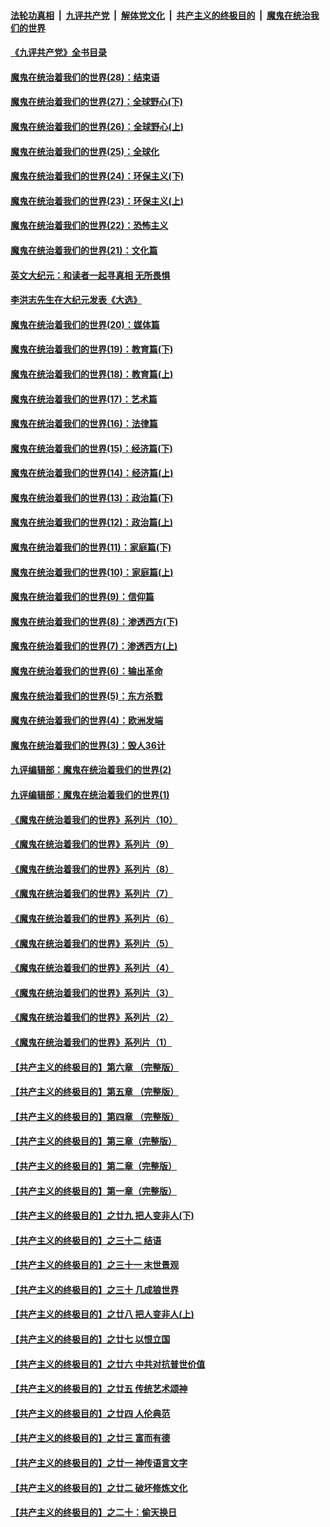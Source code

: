 ####  [法轮功真相](../../../../basic/blob/master/README.md?t=04201001) &nbsp;|&nbsp; [九评共产党](../../../../9ping.md/blob/master/README.md?t=04201001) &nbsp;|&nbsp; [解体党文化](../../../../jtdwh.md/blob/master/README.md?t=04201001)  &nbsp;|&nbsp; [共产主义的终极目的](../../../../gczydzjmd.md/blob/master/README.md?t=04201001) &nbsp;|&nbsp; [魔鬼在统治我们的世界](../../../../mgztzwmdsj.md/blob/master/README.md?t=04201001) 

#### [《九评共产党》全书目录](../pages/nsc422/n13708085.md?t=04201001) 

#### [魔鬼在统治着我们的世界(28)：结束语](../pages/nsc422/n10936246.md?t=04201001) 

#### [魔鬼在统治着我们的世界(27)：全球野心(下)](../pages/nsc422/n10928319.md?t=04201001) 

#### [魔鬼在统治着我们的世界(26)：全球野心(上)](../pages/nsc422/n10900318.md?t=04201001) 

#### [魔鬼在统治着我们的世界(25)：全球化](../pages/nsc422/n10788205.md?t=04201001) 

#### [魔鬼在统治着我们的世界(24)：环保主义(下)](../pages/nsc422/n10695307.md?t=04201001) 

#### [魔鬼在统治着我们的世界(23)：环保主义(上)](../pages/nsc422/n10688613.md?t=04201001) 

#### [魔鬼在统治着我们的世界(22)：恐怖主义](../pages/nsc422/n10614727.md?t=04201001) 

#### [魔鬼在统治着我们的世界(21)：文化篇](../pages/nsc422/n10597706.md?t=04201001) 

#### [英文大纪元：和读者一起寻真相 无所畏惧](../pages/nsc422/n12542027.md?t=04201001) 

#### [李洪志先生在大纪元发表《大选》](../pages/nsc422/n12534746.md?t=04201001) 

#### [魔鬼在统治着我们的世界(20)：媒体篇](../pages/nsc422/n10586579.md?t=04201001) 

#### [魔鬼在统治着我们的世界(19)：教育篇(下)](../pages/nsc422/n10564808.md?t=04201001) 

#### [魔鬼在统治着我们的世界(18)：教育篇(上)](../pages/nsc422/n10526970.md?t=04201001) 

#### [魔鬼在统治着我们的世界(17)：艺术篇](../pages/nsc422/n10499093.md?t=04201001) 

#### [魔鬼在统治着我们的世界(16)：法律篇](../pages/nsc422/n10485969.md?t=04201001) 

#### [魔鬼在统治着我们的世界(15)：经济篇(下)](../pages/nsc422/n10469975.md?t=04201001) 

#### [魔鬼在统治着我们的世界(14)：经济篇(上)](../pages/nsc422/n10457370.md?t=04201001) 

#### [魔鬼在统治着我们的世界(13)：政治篇(下)](../pages/nsc422/n10448270.md?t=04201001) 

#### [魔鬼在统治着我们的世界(12)：政治篇(上)](../pages/nsc422/n10444576.md?t=04201001) 

#### [魔鬼在统治着我们的世界(11)：家庭篇(下)](../pages/nsc422/n10440961.md?t=04201001) 

#### [魔鬼在统治着我们的世界(10)：家庭篇(上)](../pages/nsc422/n10435448.md?t=04201001) 

#### [魔鬼在统治着我们的世界(9)：信仰篇](../pages/nsc422/n10432159.md?t=04201001) 

#### [魔鬼在统治着我们的世界(8)：渗透西方(下)](../pages/nsc422/n10429603.md?t=04201001) 

#### [魔鬼在统治着我们的世界(7)：渗透西方(上)](../pages/nsc422/n10426013.md?t=04201001) 

#### [魔鬼在统治着我们的世界(6)：输出革命](../pages/nsc422/n10421536.md?t=04201001) 

#### [魔鬼在统治着我们的世界(5)：东方杀戮](../pages/nsc422/n10417707.md?t=04201001) 

#### [魔鬼在统治着我们的世界(4)：欧洲发端](../pages/nsc422/n10414890.md?t=04201001) 

#### [魔鬼在统治着我们的世界(3)：毁人36计](../pages/nsc422/n10411583.md?t=04201001) 

#### [九评编辑部：魔鬼在统治着我们的世界(2)](../pages/nsc422/n10410036.md?t=04201001) 

#### [九评编辑部：魔鬼在统治着我们的世界(1)](../pages/nsc422/n10406825.md?t=04201001) 

#### [《魔鬼在统治着我们的世界》系列片（10）](../pages/nsc422/n12292670.md?t=04201001) 

#### [《魔鬼在统治着我们的世界》系列片（9）](../pages/nsc422/n12290859.md?t=04201001) 

#### [《魔鬼在统治着我们的世界》系列片（8）](../pages/nsc422/n12287445.md?t=04201001) 

#### [《魔鬼在统治着我们的世界》系列片（7）](../pages/nsc422/n12283425.md?t=04201001) 

#### [《魔鬼在统治着我们的世界》系列片（6）](../pages/nsc422/n12282314.md?t=04201001) 

#### [《魔鬼在统治着我们的世界》系列片（5）](../pages/nsc422/n12281419.md?t=04201001) 

#### [《魔鬼在统治着我们的世界》系列片（4）](../pages/nsc422/n12274024.md?t=04201001) 

#### [《魔鬼在统治着我们的世界》系列片（3）](../pages/nsc422/n12271322.md?t=04201001) 

#### [《魔鬼在统治着我们的世界》系列片（2）](../pages/nsc422/n12269049.md?t=04201001) 

#### [《魔鬼在统治着我们的世界》系列片（1）](../pages/nsc422/n12267575.md?t=04201001) 

#### [【共产主义的终极目的】第六章 （完整版）](../pages/nsc422/n11428913.md?t=04201001) 

#### [【共产主义的终极目的】第五章 （完整版）](../pages/nsc422/n11428912.md?t=04201001) 

#### [【共产主义的终极目的】第四章 （完整版）](../pages/nsc422/n11428907.md?t=04201001) 

#### [【共产主义的终极目的】第三章（完整版）](../pages/nsc422/n11428848.md?t=04201001) 

#### [【共产主义的终极目的】第二章（完整版）](../pages/nsc422/n11428831.md?t=04201001) 

#### [【共产主义的终极目的】第一章（完整版）](../pages/nsc422/n11417651.md?t=04201001) 

#### [【共产主义的终极目的】之廿九 把人变非人(下)](../pages/nsc422/n11344140.md?t=04201001) 

#### [【共产主义的终极目的】之三十二 结语](../pages/nsc422/n11360535.md?t=04201001) 

#### [【共产主义的终极目的】之三十一 末世景观](../pages/nsc422/n11351129.md?t=04201001) 

#### [【共产主义的终极目的】之三十 几成狼世界](../pages/nsc422/n11348280.md?t=04201001) 

#### [【共产主义的终极目的】之廿八 把人变非人(上)](../pages/nsc422/n11340492.md?t=04201001) 

#### [【共产主义的终极目的】之廿七 以恨立国](../pages/nsc422/n11336944.md?t=04201001) 

#### [【共产主义的终极目的】之廿六 中共对抗普世价值](../pages/nsc422/n11324785.md?t=04201001) 

#### [【共产主义的终极目的】之廿五 传统艺术颂神](../pages/nsc422/n11296396.md?t=04201001) 

#### [【共产主义的终极目的】之廿四 人伦典范](../pages/nsc422/n11296397.md?t=04201001) 

#### [【共产主义的终极目的】之廿三 富而有德](../pages/nsc422/n11283598.md?t=04201001) 

#### [【共产主义的终极目的】之廿一 神传语言文字](../pages/nsc422/n11263265.md?t=04201001) 

#### [【共产主义的终极目的】之廿二 破坏修炼文化](../pages/nsc422/n11245728.md?t=04201001) 

#### [【共产主义的终极目的】之二十：偷天换日](../pages/nsc422/n11238846.md?t=04201001) 

